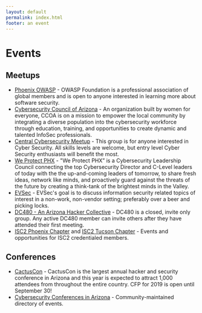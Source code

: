 ```yaml
---
layout: default
permalink: index.html
footer: an event
---
```


# Events

## Meetups

* [Phoenix OWASP](https://www.owasp.org/index.php/Phoenix) - OWASP Foundation is a professional association of global members and is open to anyone interested in learning more about software security.
* [Cybersecurity Council of Arizona](https://ccofaz.org/) - An organization built by women for everyone, CCOA is on a mission to empower the local community by integrating a diverse population into the cybersecurity workforce through education, training, and opportunities to create dynamic and talented InfoSec professionals.
* [Central Cybersecurity Meetup](https://www.meetup.com/Central-Cyber-Security-Meetup/) - This group is for anyone interested in Cyber Security. All skills levels are welcome, but entry level Cyber Security enthusiasts will benefit the most.
* [We Protect PHX](https://www.meetup.com/We-Protect-PHX/) - "We Protect PHX” is a Cybersecurity Leadership Council connecting the top Cybersecurity Director and C-Level leaders of today with the the up-and-coming leaders of tomorrow, to share fresh ideas, network like minds, and proactively guard against the threats of the future by creating a think-tank of the brightest minds in the Valley.
* [EVSec](https://www.meetup.com/evsecaz/) - EVSec's goal is to discuss information security related topics of interest in a non-work, non-vendor setting; preferably over a beer and picking locks.
* [DC480 - An Arizona Hacker Collective](https://dc480.io/index.html) - DC480 is a closed, invite only group. Any active DC480 member can invite others after they have attended their first meeting.
* [ISC2 Phoenix Chapter](https://isc2chapter-phoenix.org/) and [ISC2 Tucson Chapter](http://www.isc2chapter-tucson.org/) - Events and opportunities for ISC2 credentialed members.

## Conferences

* [CactusCon](https://www.cactuscon.com/) - CactusCon is the largest annual hacker and security conference in Arizona and this year is expected to attract 1,000 attendees from throughout the entire country. CFP for 2019 is open until September 30!
* [Cybersecurity Conferences in Arizona](https://infosec-conferences.com/us-state/arizona/) - Community-maintained directory of events.
